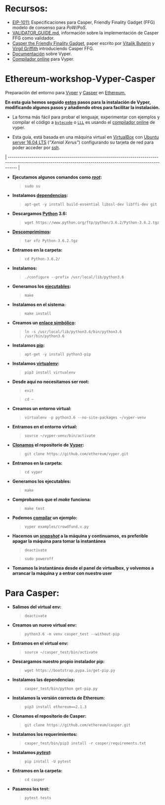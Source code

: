 # Recursos:
* [EIP-1011:](https://github.com/ethereum/EIPs/blob/master/EIPS/eip-1011.md) Especificaciones para Casper, Friendly Finality Gadget (FFG) modelo de consenso para _PoW/PoS_.
* [VALIDATOR_GUIDE.md](https://github.com/ethereum/casper/blob/master/VALIDATOR_GUIDE.md), información sobre la implementación de Casper FFG como validador.
* [Casper the Friendly Finality Gadget](https://arxiv.org/abs/1710.09437), paper escrito por [Vitalik Buterin](https://en.wikipedia.org/wiki/Vitalik_Buterin) y [Virgil Griffith](https://en.wikipedia.org/wiki/Virgil_Griffith) introduciendo Casper FFG. 
* [Documentación](https://vyper.readthedocs.io/en/latest/installing-vyper.html) sobre Vyper.
* [Compilador online](https://vyper.online/) para Vyper.



# Ethereum-workshop-Vyper-Casper
Preparación del entorno para [Vyper](https://github.com/ethereum/vyper) y [Casper](https://github.com/ethereum/casper) en [Ethereum.](https://es.wikipedia.org/wiki/Ethereum)

**En esta guía hemos seguido [estos](https://vyper.readthedocs.io/en/latest/installing-vyper.html) pasos para la instalación de Vyper, modificando algunos pasos y añadiendo otros para facilitar la instalación.**

* La forma más fácil para probar el lenguaje, experimentar con ejemplos y compilar el código a [`bytecode`](https://es.wikipedia.org/wiki/Bytecode) o [`LLL`](https://es.wikipedia.org/wiki/Lenguaje_de_bajo_nivel) es usando el [compilador online](https://vyper.online/) de vyper.

* Esta guía, está basada en una máquina virtual en [VirtualBox](https://www.virtualbox.org/wiki/Downloads) con [Ubuntu server 16.04 LTS](http://releases.ubuntu.com/16.04/) (_"Xenial Xerus"_) configurando su tarjeta de red para poder acceder por [ssh](https://es.wikipedia.org/wiki/Secure_Shell).


| ---------------------------------------------------------------------------------------------------------------------------------------------------------------- |

* **Ejecutamos algunos comandos como [_root_](https://es.wikipedia.org/wiki/Root):**
  > `sudo su`

* **Instalamos [dependencias](https://es.wikipedia.org/wiki/Dependencias_de_software):**
  > `apt-get -y install build-essential libssl-dev libffi-dev git`

* **Descargamos [Python](https://es.wikipedia.org/wiki/Python) 3.6:**
  > `wget https://www.python.org/ftp/python/3.6.2/Python-3.6.2.tgz`

* **[Descomprimimos](https://es.wikipedia.org/wiki/Tar):**
  > `tar xfz Python-3.6.2.tgz`

* **Entramos en la carpeta:**
  > `cd Python-3.6.2/`

* **Instalamos:**
  > `./configure --prefix /usr/local/lib/python3.6`

* **Generamos los [ejecutables](https://es.wikipedia.org/wiki/Make):**
  > `make`

* **Instalamos en el sistema:**
  > `make install`

* **Creamos un [enlace simbólico](https://es.wikipedia.org/wiki/Enlace_simb%C3%B3lico):**
  > `ln -s /usr/local/lib/python3.6/bin/python3.6 /usr/bin/python3.6`

* **Instalamos [pip](https://es.wikipedia.org/wiki/Pip_(administrador_de_paquetes)):**
  > `apt-get -y install python3-pip`

* **Instalamos [virtualenv](https://virtualenv.pypa.io/en/stable/):**
  > `pip3 install virtualenv`

* **Desde aquí no necesitamos ser root:**
  > `exit`
  
  > `cd ~`

* **Creamos un entorno virtual:**
  > `virtualenv -p python3.6 --no-site-packages ~/vyper-venv`

* **Entramos en el entorno virtual:**
  > `source ~/vyper-venv/bin/activate`

* **[Clonamos](https://github.com/DelegacionUC3M/git/wiki/Clonando-repositorios:-git-clone) el repositorio de [Vyper](https://github.com/ethereum/vyper):**
  > `git clone https://github.com/ethereum/vyper.git`

* **Entramos en la carpeta:**
  > `cd vyper`

* **Generamos los ejecutables:**
  > `make`

* **Comprobamos que el _make_ funciona:**
  > `make test`

* **Podemos [compilar](https://es.wikipedia.org/wiki/Compilador) un ejemplo:**
  > `vyper examples/crowdfund.v.py`

* **Hacemos un [_snapshot_](https://es.wikipedia.org/wiki/Copia_instant%C3%A1nea_de_volumen) a la máquina y continuamos, es preferible apagar la máquina para tomar la instantánea**
  > `deactivate`
  
  > `sudo poweroff`

* **Tomamos la instantánea desde el panel de virtualbox, y volvemos a arrancar la máquina y a entrar con nuestro user**

# Para Casper:
* **Salimos del virtual env:**
  > `deactivate`

* **Creamos un nuevo virtual env:**
  > `python3.6 -m venv casper_test --without-pip`

* **Entramos en el virtual env:**
  > `source ~/casper_test/bin/activate`

* **Descargamos nuestro propio instalador pip:**
  > `wget https://bootstrap.pypa.io/get-pip.py`

* **Instalamos las dependencias:**
  > `casper_test/bin/python get-pip.py`

* **Instalamos la versión correcta de Ethereum:**
  > `pip3 install ethereum==2.1.3`

* **Clonamos el repositorio de Casper:**
  > `git clone https://github.com/ethereum/casper.git`

* **Instalamos los requerimientos:**
  > `casper_test/bin/pip3 install -r casper/requirements.txt`

* **Instalamos [_pytest_](https://wiki.python.org/moin/PyTest):**
  > `pip install -U pytest`

* **Entramos en la carpeta:**
  > `cd casper`

* **Pasamos los test:**
  > `pytest tests`

